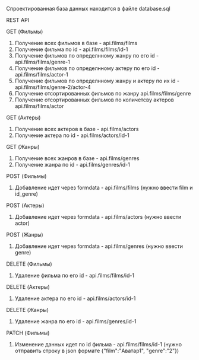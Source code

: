 Спроектированная база данных находится в файле database.sql

REST API

GET (Фильмы)
  1. Получение всех фильмов в базе - api.films/films
  2. Получение фильма по id - api.films/films/id-1
  3. Получение фильмов по определнному жанру по его id - api.films/films/genre-1
  4. Получение фильмов по определнному актеру по его id - api.films/films/actor-1
  5. Получение фильмов по определнному жанру и актеру по их id - api.films/films/genre-2/actor-4
  6. Получение отсортированных фильмов по жанру api.films/films/genre
  7. Получение отсортированных фильмов по количетсву актеров api.films/films/actor
  
GET (Актеры)
  1. Получение всех актеров в базе - api.films/actors
  2. Получение актера по id - api.films/actors/id-1
 
GET (Жанры)
  1. Получение всех жанров в базе - api.films/genres
  2. Получение жанра по id - api.films/genres/id-1
  
POST (Фильмы)
  1. Добавление идет через formdata - api.films/films (нужно ввести film и id_genre)
  
POST (Актеры)
  1. Добавление идет через formdata - api.films/actors (нужно ввести actor)

POST (Жанры)
  1. Добавление идет через formdata - api.films/genres (нужно ввести genre)
  
DELETE (Фильмы)
  1. Удаление фильмa по его id - api.films/films/id-1
  
DELETE (Актеры)
  1. Удаление актера по его id - api.films/actors/id-1

DELETE (Жанры)
  1. Удаление жанра по его id - api.films/genres/id-1
  
PATCH (Фильмы)
  1. Изменение данных идет по id фильма - api.films/films/id-1 (нужно отправить строку в json формате {"film":"Аватар1", "genre":"2"})
